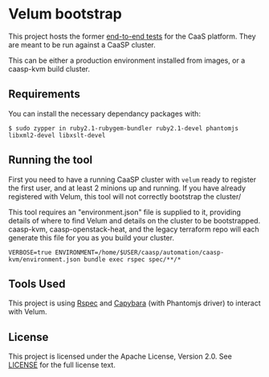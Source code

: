 # Velum bootstrap

This project hosts the former [end-to-end tests](https://github.com/kubic-project/e2e-tests) for
the CaaS platform. They are meant to be run against a CaaSP cluster.

This can be either a production environment installed from images, or a caasp-kvm build cluster.

## Requirements

You can install the necessary dependancy packages with:

    $ sudo zypper in ruby2.1-rubygem-bundler ruby2.1-devel phantomjs libxml2-devel libxslt-devel

## Running the tool

First you need to have a running CaaSP cluster with `velum` ready to register the first user, and at
least 2 minions up and running. If you have already registered with Velum, this tool will not correctly
bootstrap the cluster/

This tool requires an "environment.json" file is supplied to it, providing details of where to find Velum
and details on the cluster to be bootstrapped. caasp-kvm, caasp-openstack-heat, and the legacy terraform
repo will each generate this file for you as you build your cluster.

    VERBOSE=true ENVIRONMENT=/home/$USER/caasp/automation/caasp-kvm/environment.json bundle exec rspec spec/**/*

## Tools Used

This project is using [Rspec](http://rspec.info/) and [Capybara](http://www.rubydoc.info/gems/capybara)
(with Phantomjs driver) to interact with Velum.

## License

This project is licensed under the Apache License, Version 2.0. See
[LICENSE](https://github.com/kubic-project/automation/velum-bootstrap/blob/master/LICENSE) for the full
license text.
